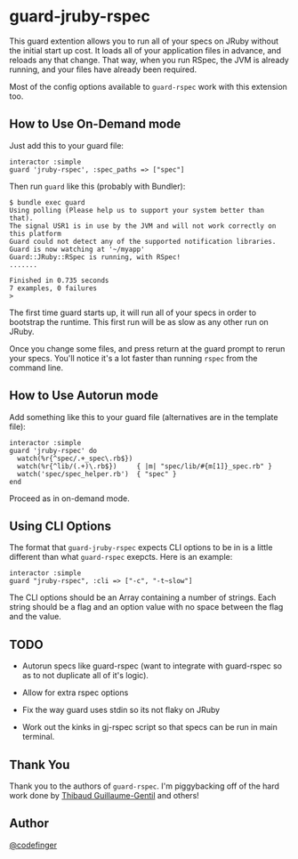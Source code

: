 # guard-jruby-rspec

This guard extention allows you to run all of your specs on JRuby without the initial start up cost.  It loads all of your application files in advance, and reloads any that change.  That way, when you run RSpec, the JVM is already running, and your files have already been required.

Most of the config options available to `guard-rspec` work with this extension too.

## How to Use On-Demand mode

Just add this to your guard file:

    interactor :simple
    guard 'jruby-rspec', :spec_paths => ["spec"]

Then run `guard` like this (probably with Bundler):

    $ bundle exec guard
    Using polling (Please help us to support your system better than that).
    The signal USR1 is in use by the JVM and will not work correctly on this platform
    Guard could not detect any of the supported notification libraries.
    Guard is now watching at '~/myapp'
    Guard::JRuby::RSpec is running, with RSpec!
    .......

    Finished in 0.735 seconds
    7 examples, 0 failures
    >

The first time guard starts up, it will run all of your specs in order to bootstrap the runtime.  This first run will be as slow as any other run on JRuby.

Once you change some files, and press return at the guard prompt to rerun your specs. You'll notice it's a lot faster than running `rspec` from the command line.

## How to Use Autorun mode

Add something like this to your guard file (alternatives are in the template file):

    interactor :simple
    guard 'jruby-rspec' do
      watch(%r{^spec/.+_spec\.rb$})
      watch(%r{^lib/(.+)\.rb$})     { |m| "spec/lib/#{m[1]}_spec.rb" }
      watch('spec/spec_helper.rb')  { "spec" }
    end

Proceed as in on-demand mode.

## Using CLI Options

The format that `guard-jruby-rspec` expects CLI options to be in is a little different than what `guard-rspec` exepcts.  Here is an example:

    interactor :simple
    guard "jruby-rspec", :cli => ["-c", "-t~slow"]

The CLI options should be an Array containing a number of strings.  Each string should be a flag and an option value with no space between the flag and the value.

## TODO

+  Autorun specs like guard-rspec (want to integrate with guard-rspec so as to not duplicate all of it's logic).

+  Allow for extra rspec options

+  Fix the way guard uses stdin so its not flaky on JRuby

+  Work out the kinks in gj-rspec script so that specs can be run in main terminal.

## Thank You

Thank you to the authors of `guard-rspec`.  I'm piggybacking off of the hard work done by [Thibaud Guillaume-Gentil](https://github.com/thibaudgg) and others!

## Author

[@codefinger](http://twitter.com/#!/codefinger)

